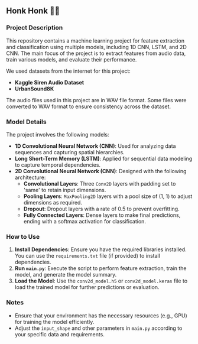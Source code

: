 <h2>Honk Honk 🚓🚗</h2>
<h3>Project Description</h3>

<p>This repository contains a machine learning project for feature extraction and classification using multiple models, including 1D CNN, LSTM, and 2D CNN. The main focus of the project is to extract features from audio data, train various models, and evaluate their performance.</p>

<p>We used datasets from the internet for this project:</p>
<ul>
    <li><strong>Kaggle Siren Audio Dataset</strong></li>
    <li><strong>UrbanSound8K</strong></li>
</ul>
<p>The audio files used in this project are in WAV file format. Some files were converted to WAV format to ensure consistency across the dataset.</p>

<h3>Model Details</h3>
<p>The project involves the following models:</p>
<ul>
    <li><strong>1D Convolutional Neural Network (CNN)</strong>: Used for analyzing data sequences and capturing spatial hierarchies.</li>
    <li><strong>Long Short-Term Memory (LSTM)</strong>: Applied for sequential data modeling to capture temporal dependencies.</li>
    <li><strong>2D Convolutional Neural Network (CNN)</strong>: Designed with the following architecture:
        <ul>
            <li><strong>Convolutional Layers</strong>: Three <code>Conv2D</code> layers with padding set to 'same' to retain input dimensions.</li>
            <li><strong>Pooling Layers</strong>: <code>MaxPooling2D</code> layers with a pool size of (1, 1) to adjust dimensions as required.</li>
            <li><strong>Dropout</strong>: Dropout layers with a rate of 0.5 to prevent overfitting.</li>
            <li><strong>Fully Connected Layers</strong>: Dense layers to make final predictions, ending with a softmax activation for classification.</li>
        </ul>
    </li>
</ul>

<h3>How to Use</h3>
<ol>
    <li><strong>Install Dependencies</strong>: Ensure you have the required libraries installed. You can use the <code>requirements.txt</code> file (if provided) to install dependencies.</li>
    <li><strong>Run <code>main.py</code></strong>: Execute the script to perform feature extraction, train the model, and generate the model summary.</li>
    <li><strong>Load the Model</strong>: Use the <code>conv2d_model.h5</code> or <code>conv2d_model.keras</code> file to load the trained model for further predictions or evaluation.</li>
</ol>

<h3>Notes</h3>
<ul>
    <li>Ensure that your environment has the necessary resources (e.g., GPU) for training the model efficiently.</li>
    <li>Adjust the <code>input_shape</code> and other parameters in <code>main.py</code> according to your specific data and requirements.</li>
</ul>

